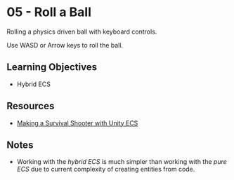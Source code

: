 # 05 - Roll a Ball #
Rolling a physics driven ball with keyboard controls.

Use WASD or Arrow keys to roll the ball.


Learning Objectives
---
- Hybrid ECS


Resources
---
- [Making a Survival Shooter with Unity ECS](https://www.youtube.com/watch?v=yzhsgaFVpZY&list=PLKERDLXpXl_gABNen5aIlTVQ4AP26_J_-)


Notes
---
- Working with the *hybrid ECS* is much simpler than working with the *pure ECS* due to current complexity of creating entities from code.
